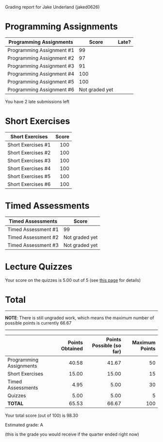Grading report for Jake Underland (jaked0626)

Programming Assignments
=======================

|  Programming Assignments  |     Score      | Late? |
|---------------------------|----------------|-------|
| Programming Assignment #1 |             99 |       |
| Programming Assignment #2 |             97 |       |
| Programming Assignment #3 |             91 |       |
| Programming Assignment #4 |            100 |       |
| Programming Assignment #5 |            100 |       |
| Programming Assignment #6 | Not graded yet |       |

You have 2 late submissions left


Short Exercises
===============

|  Short Exercises   | Score |
|--------------------|------:|
| Short Exercises #1 |   100 |
| Short Exercises #2 |   100 |
| Short Exercises #3 |   100 |
| Short Exercises #4 |   100 |
| Short Exercises #5 |   100 |
| Short Exercises #6 |   100 |


Timed Assessments
=================

|  Timed Assessments  |     Score      |
|---------------------|----------------|
| Timed Assessment #1 |             99 |
| Timed Assessment #2 | Not graded yet |
| Timed Assessment #3 | Not graded yet |


Lecture Quizzes
===============

Your score on the quizzes is 5.00 out of 5 (see [this page](lecture-details.md) for details)


Total
=====

---

**NOTE**: There is still ungraded work, which means the maximum
number of possible points is currently 66.67

---

|                         | Points Obtained | Points Possible (so far) | Maximum Points |
|-------------------------|----------------:|-------------------------:|---------------:|
| Programming Assignments |           40.58 |                    41.67 |             50 |
| Short Exercises         |           15.00 |                    15.00 |             15 |
| Timed Assessments       |            4.95 |                     5.00 |             30 |
| Quizzes                 |            5.00 |                     5.00 |              5 |
| **TOTAL**               |           65.53 |                    66.67 |            100 |

Your total score (out of 100) is 98.30

Estimated grade: A

(this is the grade you would receive if the quarter ended right now)

